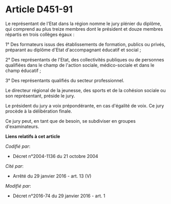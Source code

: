 # Article D451-91

Le représentant de l'Etat dans la région nomme le jury plénier du diplôme, qui comprend au plus treize membres dont le
président et douze membres répartis en trois collèges égaux :

1° Des formateurs issus des établissements de formation, publics ou privés, préparant au diplôme d'Etat d'accompagnant
éducatif et social ;

2° Des représentants de l'Etat, des collectivités publiques ou de personnes qualifiées dans le champ de l'action sociale,
médico-sociale et dans le champ éducatif ;

3° Des représentants qualifiés du secteur professionnel.

Le directeur régional de la jeunesse, des sports et de la cohésion sociale ou son représentant, préside le jury.

Le président du jury a voix prépondérante, en cas d'égalité de voix. Ce jury procède à la délibération finale.

Ce jury peut, en tant que de besoin, se subdiviser en groupes d'examinateurs.

**Liens relatifs à cet article**

_Codifié par_:

  - Décret n°2004-1136 du 21 octobre 2004

_Cité par_:

  - Arrêté du 29 janvier 2016 - art. 13 (V)

_Modifié par_:

  - Décret n°2016-74 du 29 janvier 2016 - art. 1
